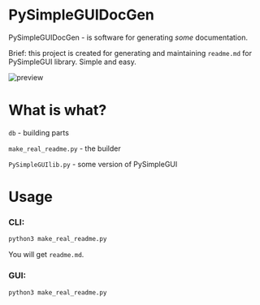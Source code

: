 # PySimpleGUIDocGen
PySimpleGUIDocGen - is software for generating *some* documentation.

Brief: this project is created for generating and maintaining `readme.md` for PySimpleGUI library. Simple and easy.

![preview](https://github.com/nngogol/PySimpleGUIDocGen/blob/master/preview.png)

# What is what?

`db` - building parts

`make_real_readme.py` - the builder

`PySimpleGUIlib.py` - some version of PySimpleGUI


# Usage

### CLI:

```bash
python3 make_real_readme.py
```

You will get `readme.md`.

### GUI:

```bash
python3 make_real_readme.py
```
